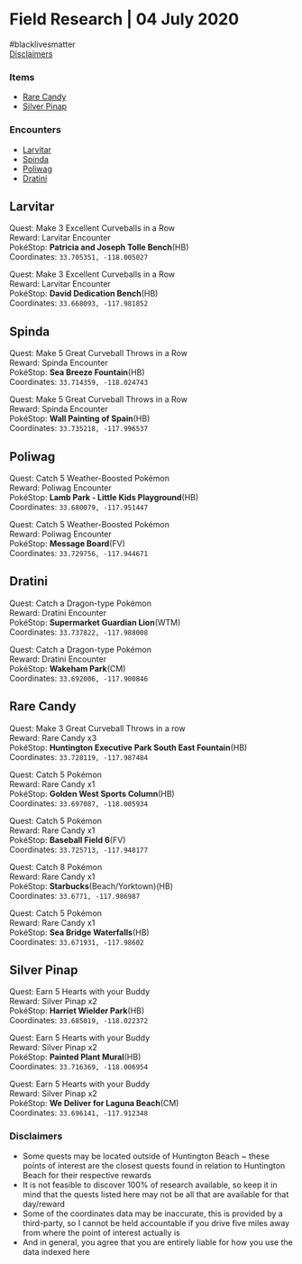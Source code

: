 ﻿# Field Research | 04 July 2020
#blacklivesmatter<br/>
[Disclaimers](https://github.com/naplesyrup/neuroticniantic/blob/master/research.md#disclaimers)

### Items
* [Rare Candy](https://github.com/naplesyrup/neuroticniantic/blob/master/research.md#rare-candy)
* [Silver Pinap](https://github.com/naplesyrup/neuroticniantic/blob/master/research.md#silver-pinap)
### Encounters
- [Larvitar](https://github.com/naplesyrup/neuroticniantic/blob/master/research.md#larvitar)
- [Spinda](https://github.com/naplesyrup/neuroticniantic/blob/master/research.md#spinda)
- [Poliwag](https://github.com/naplesyrup/neuroticniantic/blob/master/research.md#poliwag)
- [Dratini](https://github.com/naplesyrup/neuroticniantic/blob/master/research.md#dratini)

## Larvitar

Quest: Make 3 Excellent Curveballs in a Row<br/>
Reward: Larvitar Encounter<br/>
PokéStop: **Patricia and Joseph Tolle Bench**(HB)<br/>
Coordinates: ``33.705351, -118.005027``

Quest: Make 3 Excellent Curveballs in a Row<br/>
Reward: Larvitar Encounter<br/>
PokéStop: **David Dedication Bench**(HB)<br/>
Coordinates: ``33.668093, -117.981852``

## Spinda

Quest: Make 5 Great Curveball Throws in a Row<br/>
Reward: Spinda Encounter<br/>
PokéStop: **Sea Breeze Fountain**(HB)<br/>
Coordinates: ``33.714359, -118.024743``

Quest: Make 5 Great Curveball Throws in a Row<br/>
Reward: Spinda Encounter<br/>
PokéStop: **Wall Painting of Spain**(HB)<br/>
Coordinates: ``33.735218, -117.996537``

## Poliwag

Quest: Catch 5 Weather-Boosted Pokémon<br/>
Reward: Poliwag Encounter<br/>
PokéStop: **Lamb Park - Little Kids Playground**(HB)<br/>
Coordinates: ``33.680079, -117.951447``

Quest: Catch 5 Weather-Boosted Pokémon<br/>
Reward: Poliwag Encounter<br/>
PokéStop: **Message Board**(FV)<br/>
Coordinates: ``33.729756, -117.944671``

## Dratini

Quest: Catch a Dragon-type Pokémon<br/>
Reward: Dratini Encounter<br/>
PokéStop: **Supermarket Guardian Lion**(WTM)<br/>
Coordinates: ``33.737822, -117.988008``


Quest: Catch a Dragon-type Pokémon<br/>
Reward: Dratini Encounter<br/>
PokéStop: **Wakeham Park**(CM)<br/>
Coordinates: ``33.692006, -117.900846``

## Rare Candy

Quest: Make 3 Great Curveball Throws in a row<br/>
Reward: Rare Candy x3<br/>
PokéStop: **Huntington Executive Park South East Fountain**(HB)<br/>
Coordinates: ``33.728119, -117.987484``


Quest: Catch 5 Pokémon<br/>
Reward: Rare Candy x1<br/>
PokéStop: **Golden West Sports Column**(HB)<br/>
Coordinates: ``33.697087, -118.005934``


Quest: Catch 5 Pokémon<br/>
Reward: Rare Candy x1<br/>
PokéStop: **Baseball Field 6**(FV)<br/>
Coordinates: ``33.725713, -117.948177``

Quest: Catch 8 Pokémon<br/>
Reward: Rare Candy x1<br/>
PokéStop: **Starbucks**(Beach/Yorktown)(HB)<br/>
Coordinates: ``33.6771, -117.986987``

Quest: Catch 5 Pokémon<br/>
Reward: Rare Candy x1<br/>
PokéStop: **Sea Bridge Waterfalls**(HB)<br/>
Coordinates: ``33.671931, -117.98602``



## Silver Pinap

Quest: Earn 5 Hearts with your Buddy<br/>
Reward: Silver Pinap x2<br/>
PokéStop: **Harriet Wielder Park**(HB)<br/>
Coordinates:  ``33.685019, -118.022372``


Quest: Earn 5 Hearts with your Buddy<br/>
Reward: Silver Pinap x2<br/>
PokéStop: **Painted Plant Mural**(HB)<br/>
Coordinates:  ``33.716369, -118.006954``



Quest: Earn 5 Hearts with your Buddy<br/>
Reward: Silver Pinap x2<br/>
PokéStop: **We Deliver for Laguna Beach**(CM)<br/>
Coordinates:  ``33.696141, -117.912348``

### Disclaimers
* Some quests may be located outside of Huntington Beach ~ these points of interest are the closest quests found in relation to Huntington Beach for their respective rewards
* It is not feasible to discover 100% of research available, so keep it in mind that the quests listed here may not be all that are available for that day/reward
* Some of the coordinates data may be inaccurate, this is provided by a third-party, so I cannot be held accountable if you drive five miles away from where the point of interest actually is
* And in general, you agree that you are entirely liable for how you use the data indexed here
